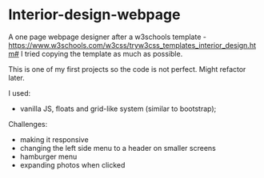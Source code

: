 # Interior-design-webpage
A one page webpage designer after a w3schools template - https://www.w3schools.com/w3css/tryw3css_templates_interior_design.htm#
I tried copying the template as much as possible. 

This is one of my first projects so the code is not perfect. Might refactor later.

I used:
- vanilla JS, floats and grid-like system (similar to bootstrap);

Challenges:
- making it responsive
- changing the left side menu to a header on smaller screens
- hamburger menu
- expanding photos when clicked
